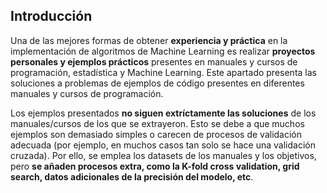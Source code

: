 ## Introducción  

Una de las mejores formas de obtener **experiencia y práctica** en la implementación de algoritmos de Machine Learning es realizar **proyectos personales y ejemplos prácticos** presentes en manuales y cursos de programación, estadística y Machine Learning. Este apartado presenta las soluciones a problemas de ejemplos de código presentes en diferentes manuales y cursos de programación.

Los ejemplos presentados **no siguen extríctamente las soluciones** de los manuales/cursos de los que se extrayeron. Esto se debe a que muchos ejemplos son demasiado simples o carecen de procesos de validación adecuada (por ejemplo, en muchos casos tan solo se hace una validación cruzada). Por ello, se emplea los datasets de los manuales y los objetivos, pero **se añaden procesos extra, como la K-fold cross validation, grid search, datos adicionales de la precisión del modelo, etc**.
